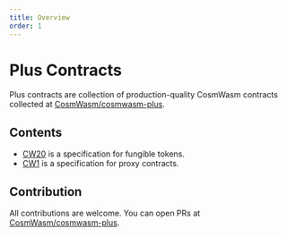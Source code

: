 ```yaml
---
title: Overview
order: 1
---
```


# Plus Contracts

Plus contracts are collection of production-quality CosmWasm contracts collected at [CosmWasm/cosmwasm-plus](https://github.com/CosmWasm/cosmwasm-plus).

## Contents

- [CW20](../cw20/spec.md) is a specification for fungible tokens.
- [CW1](../cw1/intro.md) is a specification for proxy contracts.

## Contribution

All contributions are welcome. You can open PRs at [CosmWasm/cosmwasm-plus](https://github.com/CosmWasm/cosmwasm-plus).


